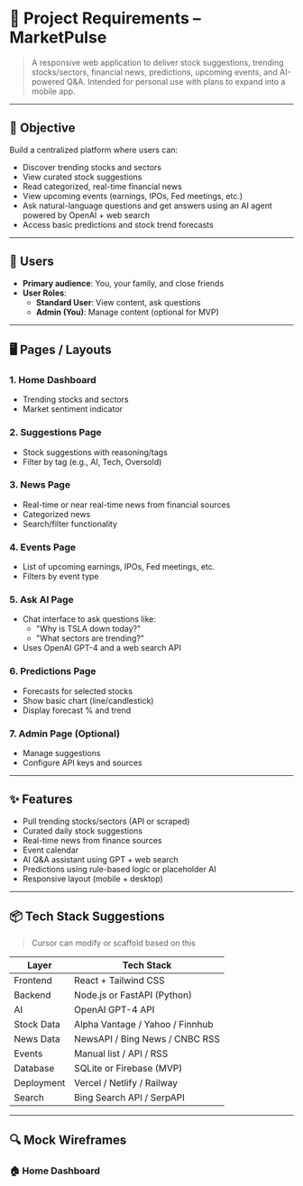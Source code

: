 # 📘 Project Requirements – MarketPulse

> A responsive web application to deliver stock suggestions, trending stocks/sectors, financial news, predictions, upcoming events, and AI-powered Q&A. Intended for personal use with plans to expand into a mobile app.

---

## 🚀 Objective

Build a centralized platform where users can:
- Discover trending stocks and sectors
- View curated stock suggestions
- Read categorized, real-time financial news
- View upcoming events (earnings, IPOs, Fed meetings, etc.)
- Ask natural-language questions and get answers using an AI agent powered by OpenAI + web search
- Access basic predictions and stock trend forecasts

---

## 👥 Users

- **Primary audience**: You, your family, and close friends
- **User Roles**:
  - **Standard User**: View content, ask questions
  - **Admin (You)**: Manage content (optional for MVP)

---

## 🖥️ Pages / Layouts

### 1. Home Dashboard
- Trending stocks and sectors
- Market sentiment indicator

### 2. Suggestions Page
- Stock suggestions with reasoning/tags
- Filter by tag (e.g., AI, Tech, Oversold)

### 3. News Page
- Real-time or near real-time news from financial sources
- Categorized news
- Search/filter functionality

### 4. Events Page
- List of upcoming earnings, IPOs, Fed meetings, etc.
- Filters by event type

### 5. Ask AI Page
- Chat interface to ask questions like:
  - "Why is TSLA down today?"
  - "What sectors are trending?"
- Uses OpenAI GPT-4 and a web search API

### 6. Predictions Page
- Forecasts for selected stocks
- Show basic chart (line/candlestick)
- Display forecast % and trend

### 7. Admin Page (Optional)
- Manage suggestions
- Configure API keys and sources

---

## ✨ Features

- Pull trending stocks/sectors (API or scraped)
- Curated daily stock suggestions
- Real-time news from finance sources
- Event calendar
- AI Q&A assistant using GPT + web search
- Predictions using rule-based logic or placeholder AI
- Responsive layout (mobile + desktop)

---

## 📦 Tech Stack Suggestions

> Cursor can modify or scaffold based on this

| Layer         | Tech Stack                   |
|---------------|------------------------------|
| Frontend      | React + Tailwind CSS         |
| Backend       | Node.js or FastAPI (Python)  |
| AI            | OpenAI GPT-4 API             |
| Stock Data    | Alpha Vantage / Yahoo / Finnhub |
| News Data     | NewsAPI / Bing News / CNBC RSS |
| Events        | Manual list / API / RSS      |
| Database      | SQLite or Firebase (MVP)     |
| Deployment    | Vercel / Netlify / Railway   |
| Search        | Bing Search API / SerpAPI    |

---

## 🔍 Mock Wireframes

### 🏠 Home Dashboard




